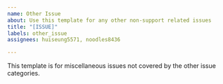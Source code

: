 ```yaml
---
name: Other Issue
about: Use this template for any other non-support related issues
title: "[ISSUE]"
labels: other_issue
assignees: huiseung5571, noodles8436

---
```


This template is for miscellaneous issues not covered by the other issue categories.
